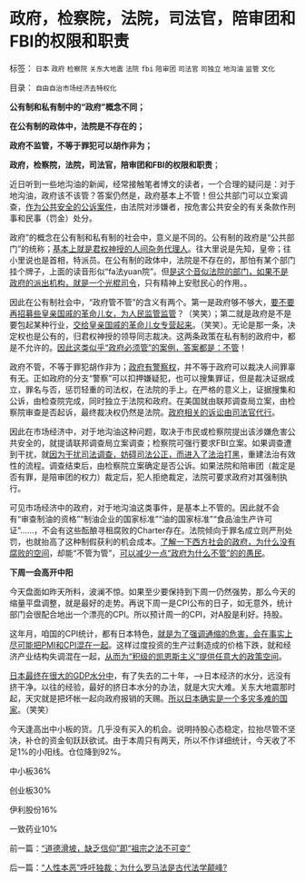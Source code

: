 # 政府，检察院，法院，司法官，陪审团和FBI的权限和职责

标签： `日本` `政府` `检察院` `关东大地震` `法院` `fbi` `陪审团` `司法官` `司独立` `地沟油` `监管` `文化` 

目录： `自由自治市场经济去特权化`

**公有制和私有制中的“政府”概念不同；**

**在公有制的政体中，法院是不存在的；**

**政府不监管，不等于罪犯可以胡作非为；**

**政府，检察院，法院，司法官，陪审团和FBI的权限和职责**；



近日听到一些地沟油的新闻，经常接触笔者博文的读者，一个合理的疑问是：对于地沟油，政府该不该管？答案仍然是，政府基本上不管！但公共部门可以立案调查，[作为公共安全的公诉案件](../../../2011/12/1/小政府＝消费者依法诉讼取代“监管”.md)，由法院对涉嫌者，按危害公共安全的有关条款作刑事和民事（罚金）处分。

政府”的概念在公有制和私有制的社会中，意义是不同的。公有制的政府是“公共部门”的统称；[基本上就是君权神授的人间杂务代理人](../../../2011/11/12/君权神授是公有制社会最先进的政治模式.md)。往大里说是先知，皇帝；往小里说也是首相，特派员。在公有制的政体中，法院是不存在的，那怕有某个部门挂个牌子，上面的读音形似“fa法yuan院”。但[是这个音似法院的部门，如果不是政府的派出机构，就是一个光棍司令](http://hi.baidu.com/darthchn/blog/item/5d69703c59ef96c89f3d62f5.html)，只有精神上安慰民心的作用。。

因此在公有制社会中，“政府管不管”的含义有两个。第一是政府够不够大，[要不要再招募些皇亲国戚的革命儿女，为人民监管监管](../../../2011/11/30/监管就不是法治，被监管就不是市场，和国际板.md)？（笑笑）；第二就是政府是不是要包起某种行业，[交给皇亲国戚的革命儿女专营起来](../../../2012/3/9/资本主义的社会管理不会有浪费.md)。（笑笑）。无论是那一条，决定权也是公有的，归君权神授的领导同志裁决。这两条政策在私有制的政府中，都是不允许的。[因此这类似乎“政府必须管”的案例，答案都是：不管](../../../2011/6/12/消费者最能保护自已，供应商最懂得生产什么.md)！

政府不管，不等于罪犯胡作非为；[政府有警察权](../../../2011/6/8/西方的司法，警察权和黑社会.md)，并不等于政府可以裁决人间罪辜有无。正如政府的分支“警察”可以扣押嫌疑犯，也可以搜集罪证，但是裁决证据成立，罪名与否，惩罚轻重的司法权，在法院的手上。在严格的意义上，证据搜集和公诉，由检查院完成，同时独立于法院和政府。在美国就由联邦调查局立案，由检察院审查是否起诉，最终裁决权仍然是法院。[政府相关的诉讼由司法官代行](../../../2011/5/12/美国的司法官没有司法权.md)。

因此在市场经济中，对于地沟油这种问题，取决于市民或检察院提出该涉嫌危害公共安全的，就提请联邦调查局立案调查；检察院可强行要求FBI立案。如果调查遭到干扰，就[因为干扰司法调查，妨碍司法公正，而进入了法治打黑](../../../2010/10/4/黑社会和黑社会行为和打黑的本质.md)，重建法治有效性的流程。调查结束后，由检察院立案确定是否公诉。如果法院和陪审团（裁定是否有罪，是陪审团的权力）裁定后，犯人拒绝裁定，法院可要求政府对其强制执行。

可见市场经济中的政府，对于地沟油这类事件，是基本上不管的。因此就不会有“审查制油的资格”“制油企业的国家标准”“油的国家标准”“食品油生产许可证”……，不会有这些酝酿寻租腐败的Charter存在。法院倾向于罪名成立则严刑处罚，也就抬高了这种制假获利的机会成本。[了解一下西方社会的政府，为什么没有腐败的空间](../../../2012/3/18/贪官腐败伤害了公有制，但伤害老百姓的利益了吗？.md)，却能“不管为管”，[可以减少一点“政府为什么不管”的的愚民](http://blog.sina.com.cn/s/blog_62f126ff0100zr63.html)。

**下周一会高开中阳**

今天盘面如昨天所料，波澜不惊。如果至少要保持到下周一仍然强势，那么今天的缩量平盘调整，就是最好的走势。再说下周一是CPI公布的日子，如无意外，统计部门会很配合地出一个漂亮的CPI。所以预计周一的CPI，对A股是利好。持股。

这年月，咱国的CPI统计，都有日本特色，[就是为了强调通缩的危害，会在事实上尽可能把PMI和CPI混在一起](../../../2010/2/2/经济学中的通胀定义不同.md)。这样过度投资的生产过剩造成的价格下跌，就和经济产业结构失调混在一起，[从而为“积级的凯恩斯主义”提供任意大的政策空间](../../../2012/2/24/《资本论》的误区，屯积外汇对中国其实一点好处没有.md)。

[日本最终在很大的GDP水分中](../../../2012/4/5/日本不是好老师，日本是西方幸运的小学生.md)，有了失去的二十年，——>日本经济的水分，远没有挤干净。以往的经验，最好的挤日本水分的办法，就是大灾大难。关东大地震那时起，天灾就是把坏帐一起向政府报销的天赐。[所以日本确实是一个多灾多难的国家](../../../2011/4/12/灾难经济学和灾难的政治价值.md)。（笑笑）

今天逢高出中小板的货。几乎没有买入的机会。说明持股心态稳定，拉抬尽管不坚决，补仓的资金旬跃跃欲试。由于本周只有两天，所以不作详细统计，今天收了不足1%的小阳线。仓位降到92%。

中小板36%

创业板30%

伊利股份16%

一致药业10%

前一篇：[“道德滑坡，缺乏信仰”即“祖宗之法不可变”](../../../2012/4/6/“道德滑坡，缺乏信仰”即“祖宗之法不可变”.md)

后一篇：[“人性本恶”呼吁独裁；为什么罗马法是古代法学颠峰?](../../../2012/4/7/“人性本恶”呼吁独裁；为什么罗马法是古代法学颠峰？.md)